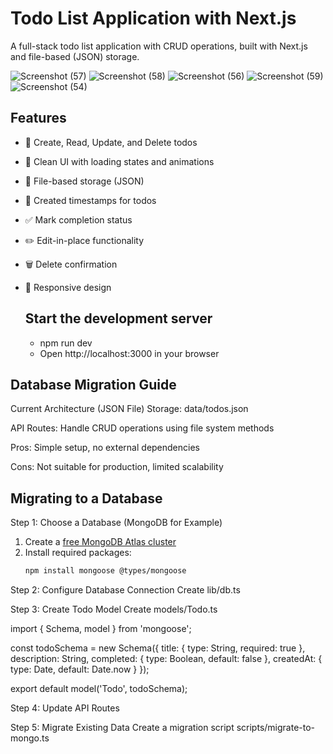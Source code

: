 # Todo List Application with Next.js

A full-stack todo list application with CRUD operations, built with Next.js and file-based (JSON) storage.

![Screenshot (57)](https://github.com/user-attachments/assets/f09fb837-2ac5-46a1-9386-6688b67a3c26)
![Screenshot (58)](https://github.com/user-attachments/assets/9ef9dac5-0026-415b-865a-3af1091fc287)
![Screenshot (56)](https://github.com/user-attachments/assets/1d8e0319-e638-4a27-a255-320776405684)
![Screenshot (59)](https://github.com/user-attachments/assets/fe1b72ef-c778-4e20-b9c1-7dc257b9b1c3)
![Screenshot (54)](https://github.com/user-attachments/assets/6e82c33f-dbbd-468e-a6b9-eea0276650d1)




## Features
- 📝 Create, Read, Update, and Delete todos
- 🎨 Clean UI with loading states and animations
- 📂 File-based storage (JSON)
- 📅 Created timestamps for todos
- ✅ Mark completion status
- ✏️ Edit-in-place functionality
- 🗑️ Delete confirmation
- 📱 Responsive design

  ## Start the development server
  - npm run dev
  - Open http://localhost:3000 in your browser
 
## Database Migration Guide
Current Architecture (JSON File)
Storage: data/todos.json

API Routes: Handle CRUD operations using file system methods

Pros: Simple setup, no external dependencies

Cons: Not suitable for production, limited scalability


## Migrating to a Database
Step 1: Choose a Database (MongoDB for Example)
1. Create a [free MongoDB Atlas cluster](https://www.mongodb.com/atlas/database)
2. Install required packages:
   ```bash
   npm install mongoose @types/mongoose
   
Step 2: Configure Database Connection
Create lib/db.ts

Step 3: Create Todo Model
Create models/Todo.ts

import { Schema, model } from 'mongoose';

const todoSchema = new Schema({
  title: { type: String, required: true },
  description: String,
  completed: { type: Boolean, default: false },
  createdAt: { type: Date, default: Date.now }
});

export default model('Todo', todoSchema);

Step 4: Update API Routes

Step 5: Migrate Existing Data
Create a migration script scripts/migrate-to-mongo.ts

